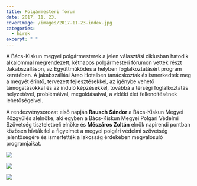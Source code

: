 ```yaml
---
title: Polgármesteri fórum
date: 2017. 11. 23.
coverImage: /images/2017-11-23-index.jpg
categories:
  - hirek
excerpt: " "
---
```

A Bács-Kiskun megyei polgármesterek a jelen választási ciklusban hatodik alkalommal megrendezett, kétnapos polgármesteri fórumon vettek részt Jakabszálláson, az Együttműködés a helyben foglalkoztatásért program keretében. A jakabszállási Areo Hotelben tanácskoztak és ismerkedtek meg a megyét érintő, tervezett fejlesztésekkel, az igénybe vehető támogatásokkal és az induló képzésekkel, továbbá a térségi foglalkoztatás helyzetével, problémáival, megoldásaival, a vidéki élet fellendítésének lehetőségeivel. 

A rendezvénysorozat első napján **Rausch** **Sándor** a Bács-Kiskun Megyei Közgyűlés alelnöke, aki egyben a Bács-Kiskun Megyei Polgári Védelmi Szövetség tiszteletbeli elnöke és **Mészáros Zoltán** elnök napirendi pontban közösen hívták fel a figyelmet a megyei polgári védelmi szövetség jelentőségére és ismertették a lakosság érdekében megvalósuló programjaikat.

![](/images/2017-11-23-1.jpg)

![](/images/2017-11-23-2.jpg)



![](/images/2017-11-23-index.jpg)

![]()

